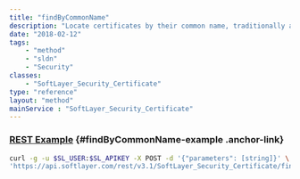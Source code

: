 ```yaml
---
title: "findByCommonName"
description: "Locate certificates by their common name, traditionally a domain name. "
date: "2018-02-12"
tags:
    - "method"
    - "sldn"
    - "Security"
classes:
    - "SoftLayer_Security_Certificate"
type: "reference"
layout: "method"
mainService : "SoftLayer_Security_Certificate"
---
```


### [REST Example](#findByCommonName-example) <a href="/article/rest/"><i class="fas fa-question"></i></a> {#findByCommonName-example .anchor-link} 
```bash
curl -g -u $SL_USER:$SL_APIKEY -X POST -d '{"parameters": [string]}' \
'https://api.softlayer.com/rest/v3.1/SoftLayer_Security_Certificate/findByCommonName'
```

